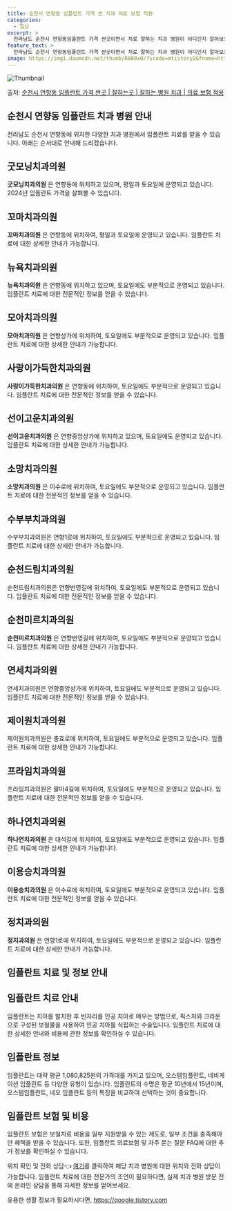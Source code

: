 ```yaml
---
title: 순천시 연향동 임플란트 가격 싼 치과 의료 보험 적용
categories:
  - 일상
excerpt: >
  전라남도 순천시 연향동임플란트 가격 싼곳이면서 치료 잘하는 치과 병원이 어디인지 알아보도록 하겠습니다. 전라남도 순천시 연향동에 위치한 굿모닝치과의원 꼬마치과의원 뉴욕치과의원 모아치과의원 사랑이가득한치과의원 선이고운치과의원 소망치과의원 수부부치과의원 순천드림치과의원 순천미르치과의원 연세치과의원 제이원치과의원 프라임치과의원 하나연치과의원 이용승치과의원 정치과의원 순서대로 안내 드리며, 임플란트 치료시 신경써야 할 부분 또한 같이 공유 드리겠습니다.2024년 임플란트 가격 살펴보기 👈 클릭임플란트 평균 가격굿모닝치과의원표 내에 있는 전화 번호를 클릭 하시면 굿모닝치과의원로 바로 전화 연결 됩니다.분류주소전화번호치과의원전라남도 순천시 연향3로 33, 1,2층 (연향동)📞061-725-7557..
feature_text: >
  전라남도 순천시 연향동임플란트 가격 싼곳이면서 치료 잘하는 치과 병원이 어디인지 알아보도록 하겠습니다. 전라남도 순천시 연향동에 위치한 굿모닝치과의원 꼬마치과의원 뉴욕치과의원 모아치과의원 사랑이가득한치과의원 선이고운치과의원 소망치과의원 수부부치과의원 순천드림치과의원 순천미르치과의원 연세치과의원 제이원치과의원 프라임치과의원 하나연치과의원 이용승치과의원 정치과의원 순서대로 안내 드리며, 임플란트 치료시 신경써야 할 부분 또한 같이 공유 드리겠습니다.2024년 임플란트 가격 살펴보기 👈 클릭임플란트 평균 가격굿모닝치과의원표 내에 있는 전화 번호를 클릭 하시면 굿모닝치과의원로 바로 전화 연결 됩니다.분류주소전화번호치과의원전라남도 순천시 연향3로 33, 1,2층 (연향동)📞061-725-7557..
image: https://img1.daumcdn.net/thumb/R800x0/?scode=mtistory2&fname=https%3A%2F%2Fblog.kakaocdn.net%2Fdn%2FcnIo56%2FbtsG1v4Cu4D%2F9E1GloMkKzreenptkOzYx1%2Fimg.webp
---
```


![Thumbnail](https://img1.daumcdn.net/thumb/R800x0/?scode=mtistory2&fname=https%3A%2F%2Fblog.kakaocdn.net%2Fdn%2FcnIo56%2FbtsG1v4Cu4D%2F9E1GloMkKzreenptkOzYx1%2Fimg.webp)

<p>출처: <a href="https://qoogle.tistory.com/6997" rel="dofollow">순천시 연향동 임플란트 가격 싼곳 | 잘하는곳 | 잘하는 병원 치과 | 의료 보험 적용</a> </p>

## 순천시 연향동 임플란트 치과 병원 안내

전라남도 순천시 연향동에 위치한 다양한 치과 병원에서 임플란트 치료를 받을 수 있습니다. 아래는 순서대로 안내해 드리겠습니다.

## 굿모닝치과의원

**굿모닝치과의원** 은 연향동에 위치하고 있으며, 평일과 토요일에 운영되고 있습니다. 2024년 임플란트 가격을 살펴볼 수 있습니다.

## 꼬마치과의원

**꼬마치과의원** 은 연향동에 위치하여, 평일과 토요일에 운영되고 있습니다. 임플란트 치료에 대한 상세한 안내가 가능합니다.

## 뉴욕치과의원

**뉴욕치과의원** 은 연향동에 위치하고 있으며, 토요일에도 부분적으로 운영되고 있습니다. 임플란트 치료에 대한 전문적인 정보를 얻을 수
있습니다.

## 모아치과의원

**모아치과의원** 은 연향상가에 위치하여, 토요일에도 부분적으로 운영되고 있습니다. 임플란트 치료에 대한 상세한 안내가 가능합니다.

## 사랑이가득한치과의원

**사랑이가득한치과의원** 은 연향동에 위치하여, 토요일에도 부분적으로 운영되고 있습니다. 임플란트 치료에 대한 전문적인 정보를 얻을 수
있습니다.

## 선이고운치과의원

**선이고운치과의원** 은 연향중앙상가에 위치하고 있으며, 토요일에도 운영되고 있습니다. 임플란트 치료에 대한 상세한 안내가 가능합니다.

## 소망치과의원

**소망치과의원** 은 이수로에 위치하여, 토요일에도 부분적으로 운영되고 있습니다. 임플란트 치료에 대한 전문적인 정보를 얻을 수 있습니다.

## 수부부치과의원

수부부치과의원은 연향1로에 위치하여, 토요일에도 부분적으로 운영되고 있습니다. 임플란트 치료에 대한 상세한 안내가 가능합니다.

## 순천드림치과의원

순천드림치과의원은 연향번영길에 위치하여, 토요일에도 부분적으로 운영되고 있습니다. 임플란트 치료에 대한 전문적인 정보를 얻을 수 있습니다.

## 순천미르치과의원

**순천미르치과의원** 은 연향번영길에 위치하여, 토요일에도 부분적으로 운영되고 있습니다. 임플란트 치료에 대한 상세한 안내가 가능합니다.

## 연세치과의원

연세치과의원은 연향중앙상가에 위치하여, 토요일에도 부분적으로 운영되고 있습니다. 임플란트 치료에 대한 전문적인 정보를 얻을 수 있습니다.

## 제이원치과의원

제이원치과의원은 충효로에 위치하여, 토요일에도 부분적으로 운영되고 있습니다. 임플란트 치료에 대한 상세한 안내가 가능합니다.

## 프라임치과의원

프라임치과의원은 팔마4길에 위치하여, 토요일에도 부분적으로 운영되고 있습니다. 임플란트 치료에 대한 전문적인 정보를 얻을 수 있습니다.

## 하나연치과의원

**하나연치과의원** 은 대석길에 위치하여, 토요일에도 부분적으로 운영되고 있습니다. 임플란트 치료에 대한 상세한 안내가 가능합니다.

## 이용승치과의원

**이용승치과의원** 은 이수로에 위치하여, 토요일에도 부분적으로 운영되고 있습니다. 임플란트 치료에 대한 전문적인 정보를 얻을 수
있습니다.

## 정치과의원

**정치과의원** 은 연향1로에 위치하여, 토요일에도 부분적으로 운영되고 있습니다. 임플란트 치료에 대한 상세한 안내가 가능합니다.

## 임플란트 치료 및 정보 안내

## 임플란트 치료 안내

임플란트는 치아를 발치한 후 빈자리를 인공 치아로 메우는 방법으로, 픽스처와 크라운으로 구성된 보철물을 사용하여 인공 치아를 식립하는
수술입니다. 임플란트 치료에 대한 상세한 안내와 비용에 관한 정보를 확인하실 수 있습니다.

## 임플란트 정보

임플란트는 대략 평균 1,080,825원의 가격대를 가지고 있으며, 오스템임플란트, 네비게이션 임플란트 등 다양한 유형이 있습니다.
임플란트의 수명은 평균 10년에서 15년이며, 오스템임플란트, 네오 임플란트 등의 특징을 비교하여 선택하는 것이 중요합니다.

## 임플란트 보험 및 비용

임플란트 보험은 보철치료 비용을 일부 지원받을 수 있는 제도로, 일부 조건을 충족해야만 혜택을 받을 수 있습니다. 또한, 임플란트 의료보험
및 자주 묻는 질문 FAQ에 대한 추가 정보를 확인하실 수 있습니다.

위치 확인 및 전화 상담👈 [여기](https://www.google.com)를 클릭하여 해당 치과 병원에 대한 위치와 전화 상담이
가능합니다. 임플란트 치료에 대한 전문가의 조언이 필요하다면, 실제 치과 병원 방문 전에 온라인 상담을 통해 자세한 정보를 얻어보세요.

 

유용한 생활 정보가 필요하시다면, <a href="https://qoogle.tistory.com" rel="dofollow">https://qoogle.tistory.com</a>


